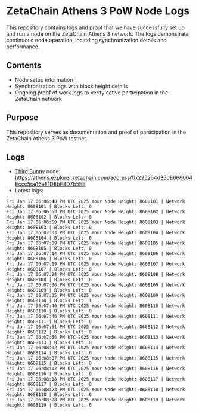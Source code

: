 # ZetaChain Athens 3 PoW Node Logs
This repository contains logs and proof that we have successfully set up and run a node on the ZetaChain Athens 3 network. The logs demonstrate continuous node operation, including synchronization details and performance.

## Contents
- Node setup information
- Synchronization logs with block height details
- Ongoing proof of work logs to verify active participation in the ZetaChain network

## Purpose
This repository serves as documentation and proof of participation in the ZetaChain Athens 3 PoW testnet.

## Logs

- [Third Bunny](https://thirdbunny.xyz/) node: https://athens.explorer.zetachain.com/address/0x225254d35dE666064Eccc5ce16eF1D8bF8D7b5EE
- Latest logs:
```
Fri Jan 17 06:06:48 PM UTC 2025 Your Node Height: 8608101 | Network Height: 8608101 | Blocks Left: 0
Fri Jan 17 06:06:53 PM UTC 2025 Your Node Height: 8608102 | Network Height: 8608102 | Blocks Left: 0
Fri Jan 17 06:06:58 PM UTC 2025 Your Node Height: 8608103 | Network Height: 8608103 | Blocks Left: 0
Fri Jan 17 06:07:03 PM UTC 2025 Your Node Height: 8608104 | Network Height: 8608104 | Blocks Left: 0
Fri Jan 17 06:07:09 PM UTC 2025 Your Node Height: 8608105 | Network Height: 8608105 | Blocks Left: 0
Fri Jan 17 06:07:14 PM UTC 2025 Your Node Height: 8608106 | Network Height: 8608106 | Blocks Left: 0
Fri Jan 17 06:07:19 PM UTC 2025 Your Node Height: 8608107 | Network Height: 8608107 | Blocks Left: 0
Fri Jan 17 06:07:24 PM UTC 2025 Your Node Height: 8608108 | Network Height: 8608108 | Blocks Left: 0
Fri Jan 17 06:07:30 PM UTC 2025 Your Node Height: 8608109 | Network Height: 8608109 | Blocks Left: 0
Fri Jan 17 06:07:35 PM UTC 2025 Your Node Height: 8608109 | Network Height: 8608110 | Blocks Left: 1
Fri Jan 17 06:07:40 PM UTC 2025 Your Node Height: 8608110 | Network Height: 8608110 | Blocks Left: 0
Fri Jan 17 06:07:46 PM UTC 2025 Your Node Height: 8608111 | Network Height: 8608111 | Blocks Left: 0
Fri Jan 17 06:07:51 PM UTC 2025 Your Node Height: 8608112 | Network Height: 8608112 | Blocks Left: 0
Fri Jan 17 06:07:56 PM UTC 2025 Your Node Height: 8608113 | Network Height: 8608113 | Blocks Left: 0
Fri Jan 17 06:08:02 PM UTC 2025 Your Node Height: 8608114 | Network Height: 8608114 | Blocks Left: 0
Fri Jan 17 06:08:07 PM UTC 2025 Your Node Height: 8608115 | Network Height: 8608115 | Blocks Left: 0
Fri Jan 17 06:08:12 PM UTC 2025 Your Node Height: 8608116 | Network Height: 8608116 | Blocks Left: 0
Fri Jan 17 06:08:18 PM UTC 2025 Your Node Height: 8608117 | Network Height: 8608117 | Blocks Left: 0
Fri Jan 17 06:08:23 PM UTC 2025 Your Node Height: 8608118 | Network Height: 8608118 | Blocks Left: 0
Fri Jan 17 06:08:28 PM UTC 2025 Your Node Height: 8608119 | Network Height: 8608119 | Blocks Left: 0
```

